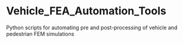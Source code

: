 # Vehicle_FEA_Automation_Tools
 Python scripts for automating pre and post-processing of vehicle and pedestrian FEM simulations
